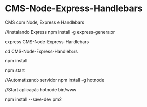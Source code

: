 # CMS-Node-Express-Handlebars
CMS com Node, Express e Handlebars

//Instalando Express
npm install -g express-generator

express CMS-Node-Express-Handlebars

cd CMS-Node-Express-Handlebars

npm install

npm start

//Automatizando servidor
npm install -g hotnode

//Start aplicação
hotnode bin/www

npm install --save-dev pm2
